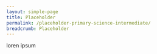```yaml
---
layout: simple-page
title: Placeholder
permalink: /placeholder-primary-science-intermediate/
breadcrumb: Placeholder
---
```

loren ipsum
